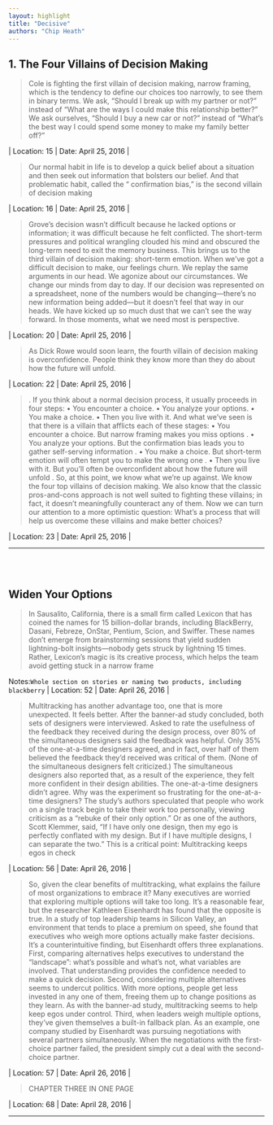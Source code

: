 ```yaml
---
layout: highlight
title: "Decisive"
authors: "Chip Heath"
---
```



## 1. The Four Villains of Decision Making

 > Cole is fighting the first villain of decision making, narrow framing, which is the tendency to define our choices too narrowly, to see them in binary terms. We ask, “Should I break up with my partner or not?” instead of “What are the ways I could make this relationship better?” We ask ourselves, “Should I buy a new car or not?” instead of “What’s the best way I could spend some money to make my family better off?”

| Location: 15 | 
 Date: April 25, 2016 |
<br>

 > Our normal habit in life is to develop a quick belief about a situation and then seek out information that bolsters our belief. And that problematic habit, called the “ confirmation bias,” is the second villain of decision making

| Location: 16 | 
 Date: April 25, 2016 |
<br>

 > Grove’s decision wasn’t difficult because he lacked options or information; it was difficult because he felt conflicted. The short-term pressures and political wrangling clouded his mind and obscured the long-term need to exit the memory business. This brings us to the third villain of decision making: short-term emotion. When we’ve got a difficult decision to make, our feelings churn. We replay the same arguments in our head. We agonize about our circumstances. We change our minds from day to day. If our decision was represented on a spreadsheet, none of the numbers would be changing—there’s no new information being added—but it doesn’t feel that way in our heads. We have kicked up so much dust that we can’t see the way forward. In those moments, what we need most is perspective.

| Location: 20 | 
 Date: April 25, 2016 |
<br>

 > As Dick Rowe would soon learn, the fourth villain of decision making is overconfidence. People think they know more than they do about how the future will unfold.

| Location: 22 | 
 Date: April 25, 2016 |
<br>

 > . If you think about a normal decision process, it usually proceeds in four steps: • You encounter a choice. • You analyze your options. • You make a choice. • Then you live with it. And what we’ve seen is that there is a villain that afflicts each of these stages: • You encounter a choice. But narrow framing makes you miss options . • You analyze your options. But the confirmation bias leads you to gather self-serving information . • You make a choice. But short-term emotion will often tempt you to make the wrong one . • Then you live with it. But you’ll often be overconfident about how the future will unfold . So, at this point, we know what we’re up against. We know the four top villains of decision making. We also know that the classic pros-and-cons approach is not well suited to fighting these villains; in fact, it doesn’t meaningfully counteract any of them. Now we can turn our attention to a more optimistic question: What’s a process that will help us overcome these villains and make better choices?

| Location: 23 | 
 Date: April 25, 2016 |
<br>

----------
<br><br>

## Widen Your Options

 > In Sausalito, California, there is a small firm called Lexicon that has coined the names for 15 billion-dollar brands, including BlackBerry, Dasani, Febreze, OnStar, Pentium, Scion, and Swiffer. These names don’t emerge from brainstorming sessions that yield sudden lightning-bolt insights—nobody gets struck by lightning 15 times. Rather, Lexicon’s magic is its creative process, which helps the team avoid getting stuck in a narrow frame


Notes:`Whole section on stories or naming two products, including blackberry`
| Location: 52 | 
 Date: April 26, 2016 |
<br>

 > Multitracking has another advantage too, one that is more unexpected. It feels better. After the banner-ad study concluded, both sets of designers were interviewed. Asked to rate the usefulness of the feedback they received during the design process, over 80% of the simultaneous designers said the feedback was helpful. Only 35% of the one-at-a-time designers agreed, and in fact, over half of them believed the feedback they’d received was critical of them. (None of the simultaneous designers felt criticized.) The simultaneous designers also reported that, as a result of the experience, they felt more confident in their design abilities. The one-at-a-time designers didn’t agree. Why was the experiment so frustrating for the one-at-a-time designers? The study’s authors speculated that people who work on a single track begin to take their work too personally, viewing criticism as a “rebuke of their only option.” Or as one of the authors, Scott Klemmer, said, “If I have only one design, then my ego is perfectly conflated with my design. But if I have multiple designs, I can separate the two.” This is a critical point: Multitracking keeps egos in check

| Location: 56 | 
 Date: April 26, 2016 |
<br>

 > So, given the clear benefits of multitracking, what explains the failure of most organizations to embrace it? Many executives are worried that exploring multiple options will take too long. It’s a reasonable fear, but the researcher Kathleen Eisenhardt has found that the opposite is true. In a study of top leadership teams in Silicon Valley, an environment that tends to place a premium on speed, she found that executives who weigh more options actually make faster decisions. It’s a counterintuitive finding, but Eisenhardt offers three explanations. First, comparing alternatives helps executives to understand the “landscape”: what’s possible and what’s not, what variables are involved. That understanding provides the confidence needed to make a quick decision. Second, considering multiple alternatives seems to undercut politics. With more options, people get less invested in any one of them, freeing them up to change positions as they learn. As with the banner-ad study, multitracking seems to help keep egos under control. Third, when leaders weigh multiple options, they’ve given themselves a built-in fallback plan. As an example, one company studied by Eisenhardt was pursuing negotiations with several partners simultaneously. When the negotiations with the first-choice partner failed, the president simply cut a deal with the second-choice partner.

| Location: 57 | 
 Date: April 26, 2016 |
<br>

 > CHAPTER THREE IN ONE PAGE

| Location: 68 | 
 Date: April 28, 2016 |
<br>

----------
<br><br>
